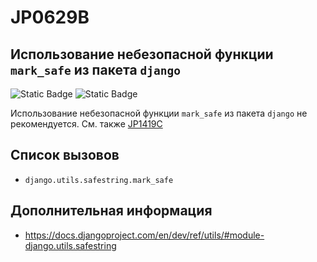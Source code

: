 # JP0629B
## Использование небезопасной функции `mark_safe` из пакета `django`

![Static Badge](https://img.shields.io/badge/%D0%A1%D1%82%D0%B5%D0%BF%D0%B5%D0%BD%D1%8C%20%D0%BA%D1%80%D0%B8%D1%82%D0%B8%D1%87%D0%BD%D0%BE%D1%81%D1%82%D0%B8-%D1%81%D1%80%D0%B5%D0%B4%D0%BD%D1%8F%D1%8F-orange?style=for-the-badge)
![Static Badge](https://img.shields.io/badge/%D0%94%D0%BE%D1%81%D1%82%D0%BE%D0%B2%D0%B5%D1%80%D0%BD%D0%BE%D1%81%D1%82%D1%8C%20%D0%BE%D0%BF%D1%80%D0%B5%D0%B4%D0%B5%D0%BB%D0%B5%D0%BD%D0%B8%D1%8F-%D0%B2%D1%8B%D1%81%D0%BE%D0%BA%D0%B0%D1%8F-crimson?style=for-the-badge)

Использование небезопасной функции `mark_safe` из пакета `django` не рекомендуется. См. также [JP1419C](https://docs.jethub.pro/python/common_errors/calls/libs/JP1419C-django_mark_safe)

## Список вызовов

* `django.utils.safestring.mark_safe`

## Дополнительная информация

* <https://docs.djangoproject.com/en/dev/ref/utils/#module-django.utils.safestring>
